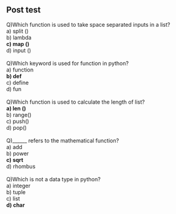 ## Post test
Q)Which function is used to take space separated inputs in a list?<br>
a) split ()<br>
b) lambda<br>
<b>c) map ()</b><br>
d) input () <br><br>
Q)Which keyword is used for function in python?<br>
a) function<br>
<b>b) def</b><br>
c) define<br>
d) fun<br><br>
Q)Which function is used to calculate the length of list?<br>
<b>a) len ()</b><br>
b) range()<br>
c) push()<br>
d) pop()<br><br>
Q)______ refers to the mathematical function?<br>
a) add<br>
b) power<br>
<b>c) sqrt</b><br>
d) rhombus<br><br>
Q)Which is not a data type in python?<br>
a) integer<br>
b) tuple<br>
c) list<br>
<b>d) char</b><br>


